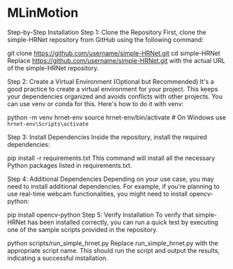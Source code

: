 # MLinMotion
Step-by-Step Installation
Step 1: Clone the Repository
First, clone the simple-HRNet repository from GitHub using the following command:


git clone https://github.com/username/simple-HRNet.git
cd simple-HRNet
Replace https://github.com/username/simple-HRNet.git with the actual URL of the simple-HRNet repository.

Step 2: Create a Virtual Environment (Optional but Recommended)
It's a good practice to create a virtual environment for your project. This keeps your dependencies organized and avoids conflicts with other projects. You can use venv or conda for this. Here's how to do it with venv:


python -m venv hrnet-env
source hrnet-env/bin/activate  # On Windows use `hrnet-env\Scripts\activate`

Step 3: Install Dependencies
Inside the repository, install the required dependencies:


pip install -r requirements.txt
This command will install all the necessary Python packages listed in requirements.txt.

Step 4: Additional Dependencies
Depending on your use case, you may need to install additional dependencies. For example, if you're planning to use real-time webcam functionalities, you might need to install opencv-python:


pip install opencv-python
Step 5: Verify Installation
To verify that simple-HRNet has been installed correctly, you can run a quick test by executing one of the sample scripts provided in the repository.


python scripts/run_simple_hrnet.py
Replace run_simple_hrnet.py with the appropriate script name. This should run the script and output the results, indicating a successful installation.
